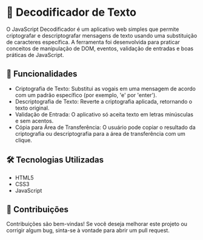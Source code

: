# 📜 Decodificador de Texto

O JavaScript Decodificador é um aplicativo web simples que permite criptografar e descriptografar mensagens de texto usando uma substituição de caracteres específica. A ferramenta foi desenvolvida para praticar conceitos de manipulação de DOM, eventos, validação de entradas e boas práticas de JavaScript.

## 🚀 Funcionalidades

- Criptografia de Texto: Substitui as vogais em uma mensagem de acordo com um padrão específico (por exemplo, 'e' por 'enter').
- Descriptografia de Texto: Reverte a criptografia aplicada, retornando o texto original.
- Validação de Entrada: O aplicativo só aceita texto em letras minúsculas e sem acentos.
- Cópia para Área de Transferência: O usuário pode copiar o resultado da criptografia ou descriptografia para a área de transferência com um clique.

## 🛠️ Tecnologias Utilizadas

- HTML5
- CSS3
- JavaScript

## 🤝 Contribuições

Contribuições são bem-vindas! Se você deseja melhorar este projeto ou corrigir algum bug, sinta-se à vontade para abrir um pull request.
